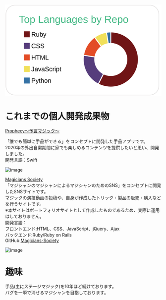 [![](https://raw.githubusercontent.com/devmatsuko/devmatsuko/main/profile-summary-card-output/vue/1-repos-per-language.svg)](https://github.com/vn7n24fzkq/github-profile-summary-cards)

# これまでの個人開発成果物

[Prophecy〜予言マジック〜](https://apps.apple.com/jp/app/prophecy-%E4%BA%88%E8%A8%80%E3%83%9E%E3%82%B8%E3%83%83%E3%82%AF/id1528918453)

「誰でも簡単に手品ができる」をコンセプトに開発した手品アプリです。  
2020年の外出自粛期間に家でも楽しめるコンテンツを提供したいと思い、開発しました。  
開発言語：Swift  

![image](https://user-images.githubusercontent.com/66913121/102319583-7b4e5780-3fbe-11eb-8af7-98d20cb50c42.png)  
  
  
[Magicians Society](https://magicians-society.com/)    
「マジシャンのマジシャンによるマジシャンのためのSNS」をコンセプトに開発したSNSサイトです。  
マジックの演技動画の投稿や、自身が作成したトリック・製品の販売・購入などを行うサイトです。  
※本サイトはポートフォリオサイトとして作成したものであるため、実際に運用はしておりません。  
開発言語：  
フロントエンド:HTML、CSS、JavaScript、jQuery、Ajax  
バックエンド:Ruby/Ruby on Rails  
GitHub:[Magicians-Society](https://github.com/devmatsuko/Magicians-Society)  

![image](https://user-images.githubusercontent.com/66913121/102321106-8f935400-3fc0-11eb-8039-4dec7b48a93c.png)


# 趣味
手品(主にステージマジック)を10年ほど続けております。  
バグを一瞬で消せるマジシャンを目指しております。  
